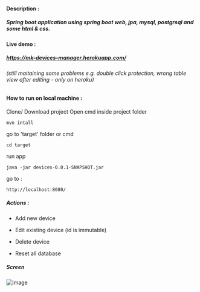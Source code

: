 
#### Description :

##### Spring boot application using spring boot web, jpa, mysql, postgrsql and some html & css.

#### Live demo :

##### https://mk-devices-manager.herokuapp.com/

###### (still maitaining some problems e.g. double click protection, wrong table view after editing - only on heroku)

#### How to run on local machine :

Clone/ Download project
Open cmd inside project folder

`mvn intall`

go to 'target' folder or cmd

`cd target`

run app

`java -jar devices-0.0.1-SNAPSHOT.jar`

go to :

`http://localhost:8080/`




##### Actions :

- Add new device

- Edit existing device (id is immutable)

- Delete device

- Reset all database

##### Screen


![image](https://user-images.githubusercontent.com/35864270/77236637-b69f2f80-6bc0-11ea-8737-26b32ce73436.png)
